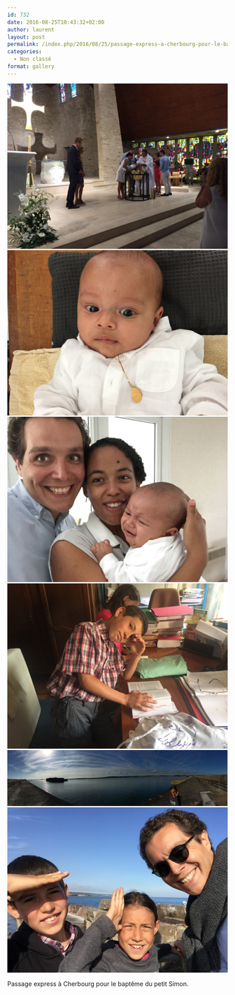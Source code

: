 ```yaml
---
id: 732
date: 2016-08-25T10:43:32+02:00
author: laurent
layout: post
permalink: /index.php/2016/08/25/passage-express-a-cherbourg-pour-le-bapteme-du/
categories:
  - Non classé
format: gallery
---
```

<img src="/images/2016/08/tumblr_ocgogkGQOO1uuvt0bo1_1280.jpg" />
<img src="/images/2016/08/tumblr_ocgogkGQOO1uuvt0bo2_1280.jpg" />
<img src="/images/2016/08/tumblr_ocgogkGQOO1uuvt0bo3_1280.jpg" />
<img src="/images/2016/08/tumblr_ocgogkGQOO1uuvt0bo4_1280.jpg" />
<img src="/images/2016/08/tumblr_ocgogkGQOO1uuvt0bo5_1280.jpg" />
<img src="/images/2016/08/tumblr_ocgogkGQOO1uuvt0bo6_1280.jpg" />

Passage express à Cherbourg pour le baptême du petit Simon.